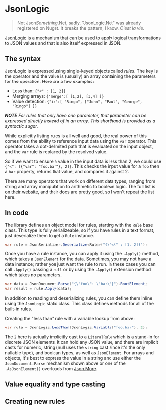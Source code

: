 # JsonLogic

> Not Json<nsp>_Something_<nsp>.Net, sadly.  "JsonLogic<nsp>.Net" was already registered on Nuget.  It breaks the pattern, I know.  _C'est la vie_.

[JsonLogic](https://jsonlogic.com) is a mechanism that can be used to apply logical transformations to JSON values and that is also itself expressed in JSON.

## The syntax

JsonLogic is expressed using single-keyed objects called _rules_.  The key is the operator and the value is (usually) an array containing the parameters for the operation.  Here are a few examples:

- Less than: `{"<" : [1, 2]}`
- Merging arrays: `{"merge":[ [1,2], [3,4] ]}`
- Value detection: `{"in":[ "Ringo", ["John", "Paul", "George", "Ringo"] ]}`

***NOTE** For rules that only have one parameter, that parameter can be expressed directly instead of in an array.  This shorthand is provided as a syntactic sugar.*

While explicitly listing rules is all well and good, the real power of this comes from the ability to reference input data using the `var` operator.  This operator
takes a dot-delimited path that is evaluated on the input object, and the `var` rule is replaced by the resolved value.

So if we want to ensure a value in the input data is less than 2, we could use `{"<": [{"var": "foo.bar"}, 2]}`.  This checks the input value for a `foo` then a `bar` property, returns that value, and compares it against 2.

There are many operators that work on different data types, ranging from string and array manipulation to arithmetic to boolean logic.  The full list is [on their website](https://jsonlogic.com/operations.html), and their docs are pretty good, so I won't repeat the list here.

## In code

The library defines an object model for rules, starting with the `Rule` base class.  This type is fully serializeable, so if you have rules in a text format, just deserialize them to get a `Rule` instance.

```c#
var rule = JsonSerializer.Deserialize<Rule>("{\"<\" : [1, 2]}");
```

Once you have a rule instance, you can apply it using the `.Apply()` method, which takes a `JsonElement` for the data.  Sometimes, you may not have a data instance; rather you just want the rule to run.  In these cases you can call `.Apply()` passing a `null` or by using the `.Apply()` extension method which takes no parameters.

```c#
var data = JsonDocument.Parse("{\"foo\": \"bar\"}").RootElement;
var result = rule.Apply(data);
```

In addition to reading and deserializing rules, you can define them inline using the `JsonLogic` static class.  This class defines methods for all of the built-in rules.

Creating the "less than" rule with a variable lookup from above:

```c#
var rule = JsonLogic.LessThan(JsonLogic.Variable("foo.bar"), 2);
```

The `2` here is actually implicitly cast to a `LiteralRule` which is a stand-in for discrete JSON elements.  It can hold any JSON value, and there are implicit casts for numeric, string (null uses the `string` cast since it's the only nullable type), and boolean types, as well as `JsonElement`.  For arrays and objects, it's best to express the value in a string and use either the `JsonDocument.Parse` mechanism shown above or one of the `.AsJsonElement()` overloads from [Json.More](json-more.md).

## Value equality and type casting



## Creating new rules